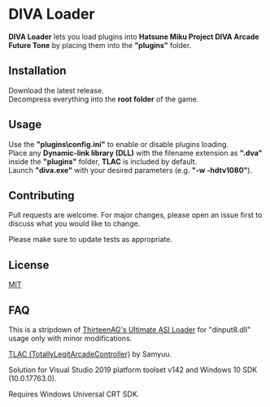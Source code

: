 # DIVA Loader

**DIVA Loader** lets you load plugins into **Hatsune Miku Project DIVA Arcade Future Tone** by placing them into the **"plugins"** folder.

## Installation

Download the latest release.\
Decompress everything into the **root folder** of the game.

## Usage

Use the **"plugins\config.ini"** to enable or disable plugins loading.\
Place any **Dynamic-link library (DLL)** with the filename extension as **".dva"** inside the **"plugins"** folder, **TLAC** is included by default.\
Launch **"diva.exe"** with your desired parameters (e.g. **"-w -hdtv1080"**).

## Contributing
Pull requests are welcome. For major changes, please open an issue first to discuss what you would like to change.

Please make sure to update tests as appropriate.

## License
[MIT](https://choosealicense.com/licenses/mit/)

## FAQ

This is a stripdown of [ThirteenAG's Ultimate ASI Loader](https://github.com/ThirteenAG/Ultimate-ASI-Loader/) for "dinput8.dll" usage only with minor modifications.

[TLAC (TotallyLegitArcadeController)](https://github.com/samyuu/TotallyLegitArcadeController) by Samyuu.

Solution for Visual Studio 2019 platform toolset v142 and Windows 10 SDK (10.0.17763.0).

Requires Windows Universal CRT SDK.

